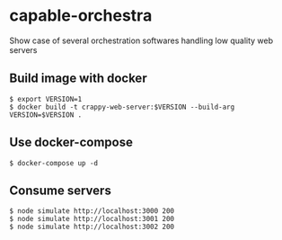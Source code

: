 # capable-orchestra

Show case of several orchestration softwares handling low quality web servers

## Build image with docker

```
$ export VERSION=1
$ docker build -t crappy-web-server:$VERSION --build-arg VERSION=$VERSION .
```

## Use docker-compose

```
$ docker-compose up -d
```

## Consume servers

```
$ node simulate http://localhost:3000 200
$ node simulate http://localhost:3001 200
$ node simulate http://localhost:3002 200
```

